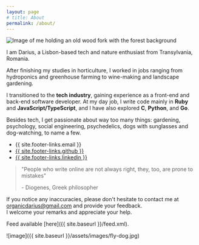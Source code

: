 ```yaml
---
layout: page
# title: About
permalink: /about/
---
```


<img class="about-img" src="{{ site.baseurl }}/assets/images/me2.jpg" alt="Image of me holding an old wood fork with the forest background">

I am Darius, a Lisbon-based tech and nature enthusiast from Transylvania, Romania. 

After finishing my studies in horticulture, I worked in jobs ranging from hydroponics and greenhouse farming to wine-making and landscape gardening.

I transitioned to the **tech industry**, gaining experience as a front-end and back-end software developer. At my day job, I write code mainly in **Ruby** and **JavaScript/TypeScript**, and I have also explored **C**, **Python**, and **Go**.

Besides tech, I get passionate about way too many things: gardening, psychology, social engineering, psychedelics, dogs with sunglasses and dog-watching, to name a few.

<ul class="about-links">
  <li>
    <i class="svg-icon email"></i> {{ site.footer-links.email }}
  </li>
  <li>
    <a href="https://github.com/{{ site.footer-links.github }}" target="_blank">
      <i class="svg-icon github"></i>
      <span>
      {{ site.footer-links.github }}
      </span>
    </a>
  </li>
  <li>
    <a href="https://www.linkedin.com/in/{{ site.footer-links.linkedin }}" target="_blank">
    <i class="svg-icon linkedin"></i>
    <span>
      {{ site.footer-links.linkedin }}
    </span>
    </a>
  </li>
</ul>


> "People who write online are not always right, they, too, are prone to mistakes"
>
> \- Diogenes, Greek philosopher

If you notice any inaccuracies, please don't hesitate to contact me at <span class="text-link">organicdarius@gmail.com</span> and provide your feedback.    
I welcome your remarks and appreciate your help.

Feed available [here]({{ site.baseurl }}/feed.xml).

![image]({{ site.baseurl }}/assets/images/fly-dog.jpg)
